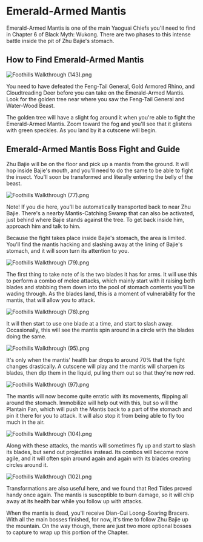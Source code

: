 # Emerald-Armed Mantis

Emerald-Armed Mantis is one of the main Yaoguai Chiefs you'll need to find in Chapter 6 of Black Myth: Wukong. There are two phases to this intense battle inside the pit of Zhu Bajie's stomach. 

## How to Find Emerald-Armed Mantis

![Foothills Walkthrough \(143\).png](https://oyster.ignimgs.com/mediawiki/apis.ign.com/black-myth-wukong/4/4a/Foothills_Walkthrough_%28143%29.png)

You need to have defeated the Feng-Tail General, Gold Armored Rhino, and Cloudtreading Deer before you can take on the Emerald-Armed Mantis. Look for the golden tree near where you saw the Feng-Tail General and Water-Wood Beast. 

The golden tree will have a slight fog around it when you're able to fight the Emerald-Armed Mantis. Zoom toward the fog and you'll see that it glistens with green speckles. As you land by it a cutscene will begin. 

## Emerald-Armed Mantis Boss Fight and Guide

Zhu Bajie will be on the floor and pick up a mantis from the ground. It will hop inside Bajie's mouth, and you'll need to do the same to be able to fight the insect. You'll soon be transformed and literally entering the belly of the beast. 

![Foothills Walkthrough \(77\).png](https://oyster.ignimgs.com/mediawiki/apis.ign.com/black-myth-wukong/3/3d/Foothills_Walkthrough_%2877%29.png)

Note! If you die here, you'll be automatically transported back to near Zhu Bajie. There's a nearby Mantis-Catching Swamp that can also be activated, just behind where Bajie stands against the tree. To get back inside him, approach him and talk to him. 

Because the fight takes place inside Bajie's stomach, the area is limited. You'll find the mantis hacking and slashing away at the lining of Bajie's stomach, and it will soon turn its attention to you. 

![Foothills Walkthrough \(79\).png](https://oyster.ignimgs.com/mediawiki/apis.ign.com/black-myth-wukong/a/ae/Foothills_Walkthrough_%2879%29.png)

The first thing to take note of is the two blades it has for arms. It will use this to perform a combo of melee attacks, which mainly start with it raising both blades and stabbing them down into the pool of stomach contents you'll be wading through. As the blades land, this is a moment of vulnerability for the mantis, that will allow you to attack. 

![Foothills Walkthrough \(78\).png](https://oyster.ignimgs.com/mediawiki/apis.ign.com/black-myth-wukong/3/37/Foothills_Walkthrough_%2878%29.png)

It will then start to use one blade at a time, and start to slash away. Occasionally, this will see the mantis spin around in a circle with the blades doing the same. 

![Foothills Walkthrough \(95\).png](https://oyster.ignimgs.com/mediawiki/apis.ign.com/black-myth-wukong/9/91/Foothills_Walkthrough_%2895%29.png)

It's only when the mantis' health bar drops to around 70% that the fight changes drastically. A cutscene will play and the mantis will sharpen its blades, then dip them in the liquid, pulling them out so that they're now red. 

![Foothills Walkthrough \(97\).png](https://oyster.ignimgs.com/mediawiki/apis.ign.com/black-myth-wukong/2/21/Foothills_Walkthrough_%2897%29.png)

The mantis will now become quite erratic with its movements, flipping all around the stomach. Immobilize will help out with this, but so will the Plantain Fan, which will push the Mantis back to a part of the stomach and pin it there for you to attack. It will also stop it from being able to fly too much in the air. 

![Foothills Walkthrough \(104\).png](https://oyster.ignimgs.com/mediawiki/apis.ign.com/black-myth-wukong/d/d9/Foothills_Walkthrough_%28104%29.png)

Along with these attacks, the mantis will sometimes fly up and start to slash its blades, but send out projectiles instead. Its combos will become more agile, and it will often spin around again and again with its blades creating circles around it. 

![Foothills Walkthrough \(102\).png](https://oyster.ignimgs.com/mediawiki/apis.ign.com/black-myth-wukong/e/eb/Foothills_Walkthrough_%28102%29.png)

Transformations are also useful here, and we found that Red Tides proved handy once again. The mantis is susceptible to burn damage, so it will chip away at its health bar while you follow up with attacks. 

When the mantis is dead, you'll receive Dian-Cui Loong-Soaring Bracers. With all the main bosses finished, for now, it's time to follow Zhu Bajie up the mountain. On the way though, there are just two more optional bosses to capture to wrap up this portion of the Chapter. 

